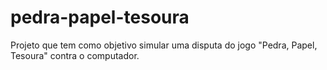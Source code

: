 # pedra-papel-tesoura
Projeto que tem como objetivo simular uma disputa do jogo "Pedra, Papel, Tesoura" contra o computador.
